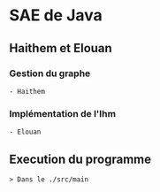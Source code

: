 # SAE de Java
## Haithem et Elouan
### Gestion du graphe
    - Haithem
### Implémentation de l'Ihm
    - Elouan
## Execution du programme
    > Dans le ./src/main